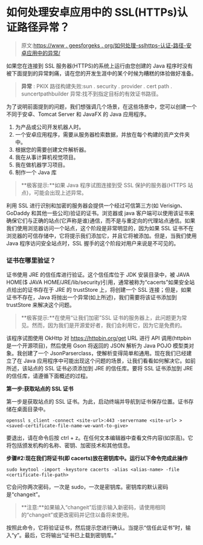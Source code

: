 # 如何处理安卓应用中的 SSL(HTTPs)认证路径异常？

> 原文:[https://www . geesforgeks . org/如何处理-sslhttps-认证-路径-安卓应用中的异常/](https://www.geeksforgeeks.org/how-to-handle-the-sslhttps-certification-path-exception-in-android-applications/)

如果您在连接到 SSL 服务器(HTTPS)的系统上运行由您创建的 Java 程序时没有被下面提到的异常刺痛，请在您的开发生涯中的某个时候为糟糕的体验做好准备。

> **异常** : PKIX 路径构建失败:sun . security . provider . cert path . suncertpathbuilder 异常:找不到指定目标的有效证书路径。

为了说明前面提到的问题，我们想强调几个场景，在这些场景中，您可以创建一个不同于安卓、Tomcat Server 和 JavaFX 的 Java 应用程序。

1.  为产品或公司开发机器人时。
2.  一个安卓应用程序，需要从服务器检索数据，并放在每个构建的资产文件夹中。
3.  根据您的需要创建文件解析器。
4.  我在从事计算机视觉项目。
5.  我在做机器学习项目。
6.  制作一个 Java 库

> **极客提示:**如果 Java 程序试图连接到受 SSL 保护的服务器(HTTPS 站点)，可能会出现上述异常。

利用 SSL 进行识别和加密的服务器会提供一个经过可信第三方(如 Verisign、GoDaddy 和其他一些公司)验证的证书。浏览器或 java 客户端可以使用该证书来确保它们与正确的站点(它声称是谁)通信，而不是与重定向的代理站点通信。如果我们使用浏览器访问一个站点，这个阶段是非常明显的，因为如果 SSL 证书不在浏览器的可信存储中，它将提示我们添加它，并且它将被添加。但是，当我们使用 Java 程序访问安全站点时，SSL 握手的这个阶段对用户来说是不可见的。

### 证书在哪里验证？

证书使用 JRE 的信任库进行验证。这个信任库位于 JDK 安装目录中，被 JAVA HOME($ JAVA HOME/JRE/lib/security)引用，通常被称为“cacerts”如果安全站点给出的证书存在于 JRE 的 trustStore 上，将创建一个 SSL 连接；但是，如果证书不存在，Java 将抛出一个异常(如上所述)，我们需要将该证书添加到 trustStore 来解决这个问题。

> **极客提示:**在使用“让我们加密”SSL 证书的服务器上，此问题更为常见。然而，因为我们是开源爱好者，我们会利用它，因为它是免费的。

该程序试图使用 OkHttp 对 https://httpbin.org/get URL 进行 API 调用(httpbin 是一个开源项目)，然后使用 Gson 将返回的 JSON 解析为 Java POJO 模型类对象。我创建了一个 JsonParserclass，使解析变得简单和通用。现在我们已经建立了在 Java 应用程序中可能出现这个问题的场景，让我们看看如何解决它。如前所述，该站点的 SSL 证书必须添加到 JRE 的信任库。要将 SSL 证书添加到 JRE 的信任库，请遵循下面概述的过程。

**第一步:获取站点的 SSL 证书**

第一步是获取站点的 SSL 证书。为此，启动终端并导航到证书保存位置。证书存储在桌面目录中。

```
openssl s_client -connect <site-url>:443 -servername <site-url> > <saved-certificate-file-name-we-want-to-give>
```

要退出，请在命令后按 ctrl + z。在任何文本编辑器中查看文件内容(如崇高)。它将包括颁发机构的名称、密钥、加密技术和其他信息。

**步骤#2:现在我们将证书(即 cacerts)放在密钥库中。运行以下命令完成此操作**

```
sudo keytool -import -keystore cacerts -alias <alias-name> -file <certificate-file-path>
```

它会问你两次密码，一次是 sudo，一次是密钥库。密钥库的默认密码是“changeit”。

> **注意:**如果输入“changeit”后提示输入新密码，请使用相同的“changeit”或更改密码并记住以备将来使用。

按照此命令，它将验证证书，然后提示您进行确认。当提示“信任此证书”时，输入“y”。最后，它将输出“证书已上载到密钥库。”